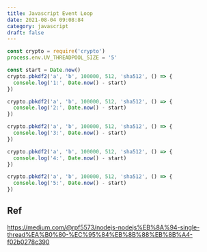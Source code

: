 ```yaml
---
title: Javascript Event Loop
date: 2021-08-04 09:08:84
category: javascript
draft: false
---
```


```javascript
const crypto = require('crypto')
process.env.UV_THREADPOOL_SIZE = '5'

const start = Date.now()
crypto.pbkdf2('a', 'b', 100000, 512, 'sha512', () => {
  console.log('1:', Date.now() - start)
})

crypto.pbkdf2('a', 'b', 100000, 512, 'sha512', () => {
  console.log('2:', Date.now() - start)
})

crypto.pbkdf2('a', 'b', 100000, 512, 'sha512', () => {
  console.log('3:', Date.now() - start)
})

crypto.pbkdf2('a', 'b', 100000, 512, 'sha512', () => {
  console.log('4:', Date.now() - start)
})

crypto.pbkdf2('a', 'b', 100000, 512, 'sha512', () => {
  console.log('5:', Date.now() - start)
})
```

## Ref

https://medium.com/@rpf5573/nodejs-nodejs%EB%8A%94-single-thread%EA%B0%80-%EC%95%84%EB%8B%88%EB%8B%A4-f02b0278c390
